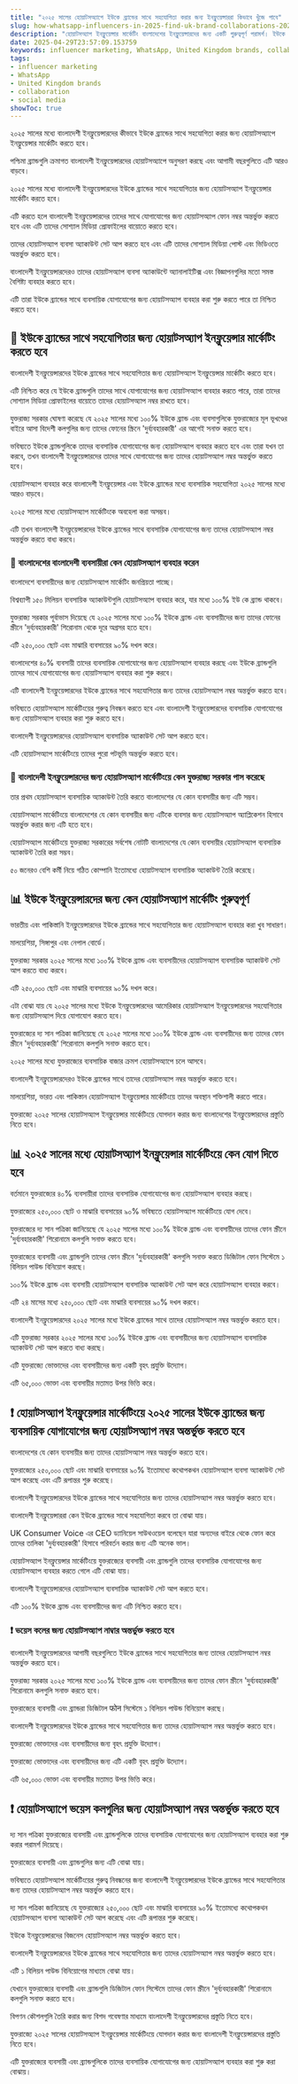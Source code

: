 ```yaml
---
title: "২০২৫ সালের হোয়াটসঅ্যাপে ইউকে ব্র্যান্ডের সাথে সহযোগিতা করার জন্য ইনফ্লুয়েন্সাররা কিভাবে খুঁজে পাবে"
slug: how-whatsapp-influencers-in-2025-find-uk-brand-collaborations-2025-04-29
description: "হোয়াটসঅ্যাপ ইনফ্লুয়েন্সার মার্কেটিং বাংলাদেশের ইনফ্লুয়েন্সারদের জন্য একটি গুরুত্বপূর্ণ পরামর্শ। ইউকে ব্র্যান্ডের সাথে সহযোগিতা করতে হোয়াটসঅ্যাপ ইনফ্লুয়েন্সাররা কিভাবে ২০২৫ সালে সফল হবে?"
date: 2025-04-29T23:57:09.153759
keywords: influencer marketing, WhatsApp, United Kingdom brands, collaboration, social media
tags:
- influencer marketing
- WhatsApp
- United Kingdom brands
- collaboration
- social media
showToc: true
---
```


২০২৫ সালের মধ্যে বাংলাদেশী ইনফ্লুয়েন্সারদের কীভাবে ইউকে ব্র্যান্ডের সাথে সহযোগিতা করার জন্য হোয়াটসঅ্যাপে ইনফ্লুয়েন্সার মার্কেটিং করতে হবে।

পশ্চিমা ব্র্যান্ডগুলি ক্রমাগত বাংলাদেশী ইনফ্লুয়েন্সারদের হোয়াটসঅ্যাপে অনুসরণ করছে এবং আগামী বছরগুলিতে এটি আরও বাড়বে।

২০২৫ সালের মধ্যে বাংলাদেশী ইনফ্লুয়েন্সারদের ইউকে ব্র্যান্ডের সাথে সহযোগিতার জন্য হোয়াটসঅ্যাপ ইনফ্লুয়েন্সার মার্কেটিং করতে হবে।

এটি করতে হলে বাংলাদেশী ইনফ্লুয়েন্সারদের তাদের সাথে যোগাযোগের জন্য হোয়াটসঅ্যাপ ফোন নম্বর অন্তর্ভুক্ত করতে হবে এবং এটি তাদের সোশ্যাল মিডিয়া প্রোফাইলের বায়োতে করতে হবে।

তাদের হোয়াটসঅ্যাপ ব্যবসা অ্যাকাউন্ট সেট আপ করতে হবে এবং এটি তাদের সোশ্যাল মিডিয়া পোস্ট এবং ভিডিওতে অন্তর্ভুক্ত করতে হবে।

বাংলাদেশী ইনফ্লুয়েন্সারদেরও তাদের হোয়াটসঅ্যাপ ব্যবসা অ্যাকাউন্টে অ্যানালাইটিক্স এবং বিজ্ঞাপনগুলির মতো সমস্ত বৈশিষ্ট্য ব্যবহার করতে হবে।

এটি তারা ইউকে ব্র্যান্ডের সাথে ব্যবসায়িক যোগাযোগের জন্য হোয়াটসঅ্যাপ ব্যবহার করা শুরু করতে পারে তা নিশ্চিত করতে হবে।


## 📢 ইউকে ব্র্যান্ডের সাথে সহযোগিতার জন্য হোয়াটসঅ্যাপ ইনফ্লুয়েন্সার মার্কেটিং করতে হবে

বাংলাদেশী ইনফ্লুয়েন্সারদের ইউকে ব্র্যান্ডের সাথে সহযোগিতার জন্য হোয়াটসঅ্যাপ ইনফ্লুয়েন্সার মার্কেটিং করতে হবে।

এটি নিশ্চিত করে যে ইউকে ব্র্যান্ডগুলি তাদের সাথে যোগাযোগের জন্য হোয়াটসঅ্যাপ ব্যবহার করতে পারে, তারা তাদের সোশ্যাল মিডিয়া প্রোফাইলের বায়োতে তাদের হোয়াটসঅ্যাপ নম্বর রাখতে হবে।

যুক্তরাজ্য সরকার ঘোষণা করেছে যে ২০২৫ সালের মধ্যে ১০০% ইউকে ব্র্যান্ড এবং ব্যবসাগুলিকে যুক্তরাজ্যের মূল ভূখণ্ডের বাইরে আসা বিদেশী কলগুলির জন্য তাদের ফোনের স্ক্রিনে 'দুর্ব্যবহারকারী' এর আগেই সনাক্ত করতে হবে।

ভবিষ্যতে ইউকে ব্র্যান্ডগুলিকে তাদের ব্যবসায়িক যোগাযোগের জন্য হোয়াটসঅ্যাপ ব্যবহার করতে হবে এবং তারা যখন তা করবে, তখন বাংলাদেশী ইনফ্লুয়েন্সারদের তাদের সাথে যোগাযোগের জন্য তাদের হোয়াটসঅ্যাপ নম্বর অন্তর্ভুক্ত করতে হবে।

হোয়াটসঅ্যাপ ব্যবহার করে বাংলাদেশী ইনফ্লুয়েন্সার এবং ইউকে ব্র্যান্ডের মধ্যে ব্যবসায়িক সহযোগিতা ২০২৫ সালের মধ্যে আরও বাড়বে।

২০২৫ সালের মধ্যে হোয়াটসঅ্যাপ মার্কেটিংকে অবহেলা করা অসম্ভব।

এটি তখন বাংলাদেশী ইনফ্লুয়েন্সারদের ইউকে ব্র্যান্ডের সাথে ব্যবসায়িক যোগাযোগের জন্য তাদের হোয়াটসঅ্যাপ নম্বর অন্তর্ভুক্ত করতে বাধ্য করবে।

### 📢 বাংলাদেশের বাংলাদেশী ব্যবসায়ীরা কেন হোয়াটসঅ্যাপ ব্যবহার করেন

বাংলাদেশে ব্যবসায়ীদের জন্য হোয়াটসঅ্যাপ মার্কেটিং জনপ্রিয়তা পাচ্ছে।

বিশ্বব্যাপী ১৫০ মিলিয়ন ব্যবসায়িক অ্যাকাউন্টগুলি হোয়াটসঅ্যাপ ব্যবহার করে, যার মধ্যে ১০০% ইউ কে ব্র্যান্ড থাকবে।

যুক্তরাজ্য সরকার পূর্বাভাস দিয়েছে যে ২০২৫ সালের মধ্যে ১০০% ইউকে ব্র্যান্ড এবং ব্যবসায়ীদের জন্য তাদের ফোনের স্ক্রীনে 'দুর্ব্যবহারকারী' শিরোনাম থেকে দূরে অগ্রসর হতে হবে।

এটি ২৫০,০০০ ছোট এবং মাঝারি ব্যবসায়ের ৯০% দখল করে।

বাংলাদেশের ৪০% ব্যবসায়ী তাদের ব্যবসায়িক যোগাযোগের জন্য হোয়াটসঅ্যাপ ব্যবহার করছে এবং ইউকে ব্র্যান্ডগুলি তাদের সাথে যোগাযোগের জন্য হোয়াটসঅ্যাপ ব্যবহার করা শুরু করবে।

এটি বাংলাদেশী ইনফ্লুয়েন্সারদের ইউকে ব্র্যান্ডের সাথে সহযোগিতার জন্য তাদের হোয়াটসঅ্যাপ নম্বর অন্তর্ভুক্ত করতে হবে।

ভবিষ্যতে হোয়াটসঅ্যাপ মার্কেটিংয়ের গুরুত্ব নিবন্ধন করতে হবে এবং বাংলাদেশী ইনফ্লুয়েন্সারদের ব্যবসায়িক যোগাযোগের জন্য হোয়াটসঅ্যাপ ব্যবহার করা শুরু করতে হবে।

বাংলাদেশী ইনফ্লুয়েন্সারদের হোয়াটসঅ্যাপ ব্যবসায়িক অ্যাকাউন্ট সেট আপ করতে হবে।

এটি হোয়াটসঅ্যাপ মার্কেটিংয়ে তাদের পুরো পটভূমি অন্তর্ভুক্ত করতে হবে।

### 📢 বাংলাদেশী ইনফ্লুয়েন্সারদের জন্য হোয়াটসঅ্যাপ মার্কেটিংয়ে কেন যুক্তরাজ্য সরকার পাস করেছে

তার প্রথম হোয়াটসঅ্যাপ ব্যবসায়িক অ্যাকাউন্ট তৈরি করতে বাংলাদেশের যে কোন ব্যবসায়ীর জন্য এটি সম্ভব।

হোয়াটসঅ্যাপ মার্কেটিংয়ে বাংলাদেশের যে কোন ব্যবসায়ীর জন্য এটিকে ব্যবসার জন্য হোয়াটসঅ্যাপ অ্যাপ্লিকেশন হিসাবে অন্তর্ভুক্ত করার জন্য এটি হতে হবে।

হোয়াটসঅ্যাপ মার্কেটিংয়ে যুক্তরাজ্য সরকারের সর্বশেষ নোটটি বাংলাদেশের যে কোন ব্যবসায়ীর হোয়াটসঅ্যাপ ব্যবসায়িক অ্যাকাউন্ট তৈরি করা সম্ভব।

৫০ জনেরও বেশি কর্মী নিয়ে গঠিত কোম্পানি ইতোমধ্যে হোয়াটসঅ্যাপ ব্যবসায়িক অ্যাকাউন্ট তৈরি করেছে।


## 📊 ইউকে ইনফ্লুয়েন্সারদের জন্য কেন হোয়াটসঅ্যাপ মার্কেটিং গুরুত্বপূর্ণ

ভারতীয় এবং পাকিস্তানি ইনফ্লুয়েন্সারদের ইউকে ব্র্যান্ডের সাথে সহযোগিতার জন্য হোয়াটসঅ্যাপ ব্যবহার করা খুব সাধারণ।

মালয়েশিয়া, সিঙ্গাপুর এবং নেপাল বোর্ডে।

যুক্তরাজ্য সরকার ২০২৫ সালের মধ্যে ১০০% ইউকে ব্র্যান্ড এবং ব্যবসায়ীদের হোয়াটসঅ্যাপ ব্যবসায়িক অ্যাকাউন্ট সেট আপ করতে বাধ্য করবে।

এটি ২৫০,০০০ ছোট এবং মাঝারি ব্যবসায়ের ৯০% দখল করে।

এটা বোঝা যায় যে ২০২৫ সালের মধ্যে ইউকে ইনফ্লুয়েন্সারদের আমেরিকার হোয়াটসঅ্যাপ ইনফ্লুয়েন্সারদের সহযোগিতার জন্য হোয়াটসঅ্যাপ দিয়ে যোগাযোগ করতে হবে।

যুক্তরাজ্যের দ্য সান পত্রিকা জানিয়েছে যে ২০২৫ সালের মধ্যে ১০০% ইউকে ব্র্যান্ড এবং ব্যবসায়ীদের জন্য তাদের ফোন স্ক্রীনে 'দুর্ব্যবহারকারী' শিরোনামে কলগুলি সনাক্ত করতে হবে।

২০২৫ সালের মধ্যে যুক্তরাজ্যের ব্যবসায়িক বাজার ক্রমশ হোয়াটসঅ্যাপে চলে আসবে।

বাংলাদেশী ইনফ্লুয়েন্সারদেরও ইউকে ব্র্যান্ডের সাথে তাদের হোয়াটসঅ্যাপ নম্বর অন্তর্ভুক্ত করতে হবে।

মালয়েশিয়া, ভারত এবং পাকিস্তান হোয়াটসঅ্যাপ ইনফ্লুয়েন্সার মার্কেটিংয়ে তাদের অবস্থান শক্তিশালী করতে পারে।

যুক্তরাজ্যে ২০২৫ সালের হোয়াটসঅ্যাপ ইনফ্লুয়েন্সার মার্কেটিংয়ে যোগদান করার জন্য বাংলাদেশের ইনফ্লুয়েন্সারদের প্রস্তুতি নিতে হবে।


## 📊 ২০২৫ সালের মধ্যে হোয়াটসঅ্যাপ ইনফ্লুয়েন্সার মার্কেটিংয়ে কেন যোগ দিতে হবে

বর্তমানে যুক্তরাজ্যের ৪০% ব্যবসায়ীরা তাদের ব্যবসায়িক যোগাযোগের জন্য হোয়াটসঅ্যাপ ব্যবহার করছে।

যুক্তরাজ্যের ২৫০,০০০ ছোট ও মাঝারি ব্যবসায়ের ৯০% ভবিষ্যতে হোয়াটসঅ্যাপ মার্কেটিংয়ে যোগ দেবে।

যুক্তরাজ্যের দ্য সান পত্রিকা জানিয়েছে যে ২০২৫ সালের মধ্যে ১০০% ইউকে ব্র্যান্ড এবং ব্যবসায়ীদের তাদের ফোন স্ক্রীনে 'দুর্ব্যবহারকারী' শিরোনামে কলগুলি সনাক্ত করতে হবে।

যুক্তরাজ্যের ব্যবসায়ী এবং ব্র্যান্ডগুলি তাদের ফোন স্ক্রীনে 'দুর্ব্যবহারকারী' কলগুলি সনাক্ত করতে ডিজিটাল ফোন সিস্টেমে ১ বিলিয়ন পাউন্ড বিনিয়োগ করছে।

১০০% ইউকে ব্র্যান্ড এবং ব্যবসায়ী হোয়াটসঅ্যাপ ব্যবসায়িক অ্যাকাউন্ট সেট আপ করে হোয়াটসঅ্যাপ ব্যবহার করবে।

এটি ২৪ মাসের মধ্যে ২৫০,০০০ ছোট এবং মাঝারি ব্যবসায়ের ৯০% দখল করবে।

বাংলাদেশী ইনফ্লুয়েন্সারদের ২০২৫ সালের মধ্যে ইউকে ব্র্যান্ডের সাথে তাদের হোয়াটসঅ্যাপ নম্বর অন্তর্ভুক্ত করতে হবে।

এটি যুক্তরাজ্য সরকার ২০২৫ সালের মধ্যে ১০০% ইউকে ব্র্যান্ড এবং ব্যবসায়ীদের জন্য হোয়াটসঅ্যাপ ব্যবসায়িক অ্যাকাউন্ট সেট আপ করতে বাধ্য করছে।

এটি যুক্তরাজ্যে ভোক্তাদের এবং ব্যবসায়ীদের জন্য একটি বৃহৎ প্রযুক্তি উদ্যোগ।

এটি ৬৫,০০০ ভোক্তা এবং ব্যবসায়ীর মতামত উপর ভিত্তি করে।

## ❗ হোয়াটসঅ্যাপ ইনফ্লুয়েন্সার মার্কেটিংয়ে ২০২৫ সালের ইউকে ব্র্যান্ডের জন্য ব্যবসায়িক যোগাযোগের জন্য হোয়াটসঅ্যাপ নম্বর অন্তর্ভুক্ত করতে হবে

বাংলাদেশের যে কোন ব্যবসায়ীর জন্য তাদের হোয়াটসঅ্যাপ নম্বর অন্তর্ভুক্ত করতে হবে।

যুক্তরাজ্যের ২৫০,০০০ ছোট এবং মাঝারি ব্যবসায়ের ৯০% ইতোমধ্যে কথোপকথন হোয়াটসঅ্যাপ ব্যবসা অ্যাকাউন্ট সেট আপ করেছে এবং এটি রূপান্তর শুরু করেছে।

বাংলাদেশী ইনফ্লুয়েন্সারদের ইউকে ব্র্যান্ডের সাথে সহযোগিতার জন্য তাদের হোয়াটসঅ্যাপ নম্বর অন্তর্ভুক্ত করতে হবে।

বাংলাদেশী ইনফ্লুয়েন্সাররা কেন ইউকে ব্র্যান্ডের সাথে সহযোগিতা করবে তা বোঝা যায়।

UK Consumer Voice এর CEO ড্যানিয়েল সাউথওয়েল বলেছেন যারা অন্যদের বাইরে থেকে ফোন করে তাদের তালিকা 'দুর্ব্যবহারকারী' হিসাবে পরিবর্তন করার জন্য এটি অনেক ভাল।

হোয়াটসঅ্যাপ ইনফ্লুয়েন্সার মার্কেটিংয়ে যুক্তরাজ্যের ব্যবসায়ী এবং ব্র্যান্ডগুলি তাদের ব্যবসায়িক যোগাযোগের জন্য হোয়াটসঅ্যাপ ব্যবহার করতে গেলে এটি বোঝা যায়।

বাংলাদেশী ইনফ্লুয়েন্সারদের হোয়াটসঅ্যাপ ব্যবসায়িক অ্যাকাউন্ট সেট আপ করতে হবে।

এটি ১০০% ইউকে ব্র্যান্ড এবং ব্যবসায়ীদের জন্য এটি নিশ্চিত করতে হবে।

### ❗ ভয়েস কলের জন্য হোয়াটসঅ্যাপ নাম্বার অন্তর্ভুক্ত করতে হবে

বাংলাদেশী ইনফ্লুয়েন্সারদের আগামী বছরগুলিতে ইউকে ব্র্যান্ডের সাথে সহযোগিতার জন্য তাদের হোয়াটসঅ্যাপ নম্বর অন্তর্ভুক্ত করতে হবে।

যুক্তরাজ্য সরকার ২০২৫ সালের মধ্যে ১০০% ইউকে ব্র্যান্ড এবং ব্যবসায়ীদের জন্য তাদের ফোন স্ক্রীনে 'দুর্ব্যবহারকারী' শিরোনামে কলগুলি সনাক্ত করতে হবে।

যুক্তরাজ্যের ব্যবসায়ী এবং ব্র্যান্ডরা ডিজিটাল फोन সিস্টেমে ১ বিলিয়ন পাউন্ড বিনিয়োগ করছে।

বাংলাদেশী ইনফ্লুয়েন্সারদের ইউকে ব্র্যান্ডের সাথে সহযোগিতার জন্য তাদের হোয়াটসঅ্যাপ নম্বর অন্তর্ভুক্ত করতে হবে।

যুক্তরাজ্যে ভোক্তাদের এবং ব্যবসায়ীদের জন্য বৃহৎ প্রযুক্তি উদ্যোগ।

যুক্তরাজ্যে ভোক্তাদের এবং ব্যবসায়ীদের জন্য এটি একটি বৃহৎ প্রযুক্তি উদ্যোগ।

এটি ৬৫,০০০ ভোক্তা এবং ব্যবসায়ীর মতামত উপর ভিত্তি করে।


## ❗ হোয়াটসঅ্যাপে ভয়েস কলগুলির জন্য হোয়াটসঅ্যাপ নম্বর অন্তর্ভুক্ত করতে হবে

দ্য সান পত্রিকা যুক্তরাজ্যের ব্যবসায়ী এবং ব্র্যান্ডগুলিকে তাদের ব্যবসায়িক যোগাযোগের জন্য হোয়াটসঅ্যাপ ব্যবহার করা শুরু করার পরামর্শ দিয়েছে।

যুক্তরাজ্যের ব্যবসায়ী এবং ব্র্যান্ডগুলির জন্য এটি বোঝা যায়।

ভবিষ্যতে হোয়াটসঅ্যাপ মার্কেটিংয়ের গুরুত্ব নিবন্ধনের জন্য বাংলাদেশী ইনফ্লুয়েন্সারদের ইউকে ব্র্যান্ডের সাথে সহযোগিতার জন্য তাদের হোয়াটসঅ্যাপ নম্বর অন্তর্ভুক্ত করতে হবে।

দ্য সান পত্রিকা জানিয়েছে যে যুক্তরাজ্যের ২৫০,০০০ ছোট এবং মাঝারি ব্যবসায়ের ৯০% ইতোমধ্যে কথোপকথন হোয়াটসঅ্যাপ ব্যবসা অ্যাকাউন্ট সেট আপ করেছে এবং এটি রূপান্তর শুরু করেছে।

ইউকে ইনফ্লুয়েন্সারদের বিজনেস হোয়াটসঅ্যাপ নম্বর অন্তর্ভুক্ত করতে হবে।

বাংলাদেশী ইনফ্লুয়েন্সারদের ইউকে ব্র্যান্ডের সাথে সহযোগিতার জন্য তাদের হোয়াটসঅ্যাপ নম্বর অন্তর্ভুক্ত করতে হবে।

এটি ১ বিলিয়ন পাউন্ড বিনিয়োগের মাধ্যমে বোঝা যায়।

যেখানে যুক্তরাজ্যের ব্যবসায়ী এবং ব্র্যান্ডগুলি ডিজিটাল ফোন সিস্টেমে তাদের ফোন স্ক্রীনে 'দুর্ব্যবহারকারী' শিরোনামে কলগুলি সনাক্ত করতে হবে।

বিপণন কৌশলগুলি তৈরি করার জন্য বিশদ গবেষণার মাধ্যমে বাংলাদেশী ইনফ্লুয়েন্সারদের প্রস্তুতি নিতে হবে।

যুক্তরাজ্যে ২০২৫ সালের হোয়াটসঅ্যাপ ইনফ্লুয়েন্সার মার্কেটিংয়ে যোগদান করার জন্য বাংলাদেশী ইনফ্লুয়েন্সারদের প্রস্তুতি নিতে হবে।

এটি যুক্তরাজ্যের ব্যবসায়ী এবং ব্র্যান্ডগুলিকে তাদের ব্যবসায়িক যোগাযোগের জন্য হোয়াটসঅ্যাপ ব্যবহার করা শুরু করা বোঝায়।